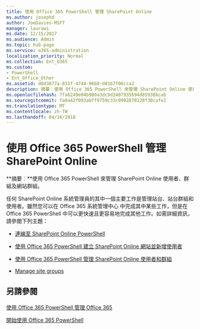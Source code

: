 ```yaml
---
title: 使用 Office 365 PowerShell 管理 SharePoint Online
ms.author: josephd
author: JoeDavies-MSFT
manager: laurawi
ms.date: 12/15/2017
ms.audience: Admin
ms.topic: hub-page
ms.service: o365-administration
localization_priority: Normal
ms.collection: Ent_O365
ms.custom:
- PowerShell
- Ent_Office_Other
ms.assetid: d0d3877a-831f-4744-96b0-d8167f06cca2
description: 摘要︰使用 Office 365 PowerShell 來管理 SharePoint Online 使用者、群組及網站群組。
ms.openlocfilehash: 7fa6249e04b980a3dc9d3407935694d85938bcab
ms.sourcegitcommit: fa8a42f093abff9759c33c0902878128f30cafe2
ms.translationtype: MT
ms.contentlocale: zh-TW
ms.lasthandoff: 04/16/2018
---
```

# <a name="manage-sharepoint-online-with-office-365-powershell"></a>使用 Office 365 PowerShell 管理 SharePoint Online

 **摘要︰**使用 Office 365 PowerShell 來管理 SharePoint Online 使用者、群組及網站群組。
  
任何 SharePoint Online 系統管理員的其中一個主要工作是管理站台、站台群組和使用者。雖然您可以在 Office 365 系統管理中心 中完成其中某些工作，但是在 Office 365 PowerShell 中可以更快速且更容易地完成其他工作。如需詳細資訊，請參閱下列主題：

- [連線至 SharePoint Online PowerShell](https://docs.microsoft.com/en-us/powershell/sharepoint/sharepoint-online/connect-sharepoint-online?view=sharepoint-ps)
  
- [使用 Office 365 PowerShell 建立 SharePoint Online 網站並新增使用者](http://technet.microsoft.com/library/c55d4ccf-ab36-481a-a285-c40234e11abd.aspx)
    
- [使用 Office 365 PowerShell 管理 SharePoint Online 使用者和群組](http://technet.microsoft.com/library/9680af2e-a965-4e62-92ee-da72105c7800.aspx)
    
- [Manage site groups](http://technet.microsoft.com/library/122f4099-c78d-4cce-bab0-4343b04596ae.aspx)
    
## <a name="see-also"></a>另請參閱

#### 

[使用 Office 365 PowerShell 管理 Office 365](manage-office-365-with-office-365-powershell.md)
  
[開始使用 Office 365 PowerShell](getting-started-with-office-365-powershell.md)


